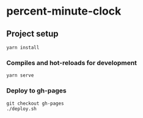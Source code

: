 # percent-minute-clock

## Project setup
```
yarn install
```

### Compiles and hot-reloads for development
```
yarn serve
```

### Deploy to gh-pages
```
git checkout gh-pages
./deploy.sh
```
